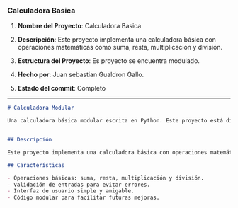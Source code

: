 ### Calculadora Basica

1. **Nombre del Proyecto**: Calculadora Basica
2. **Descripción**: Este proyecto implementa una calculadora básica con operaciones matemáticas como suma, resta, multiplicación y división.

3. **Estructura del Proyecto**: Es proyecto se encuentra modulado.
4. **Hecho por**: Juan sebastian Gualdron Gallo.
5. **Estado del commit**: Completo

---


```markdown
# Calculadora Modular

Una calculadora básica modular escrita en Python. Este proyecto está diseñado para ser claro, modular y fácil de extender.


## Descripción

Este proyecto implementa una calculadora básica con operaciones matemáticas como suma, resta, multiplicación y división. El código está organizado en módulos separados para facilitar la mantenibilidad y reutilización.

## Características

- Operaciones básicas: suma, resta, multiplicación y división.
- Validación de entradas para evitar errores.
- Interfaz de usuario simple y amigable.
- Código modular para facilitar futuras mejoras.
